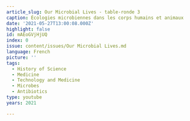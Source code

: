```yaml
---
article_slug: Our Microbial Lives - table-ronde 3
caption: Écologies microbiennes dans les corps humains et animaux
date: '2021-05-27T13:00:08.000Z'
highlight: false
id: mAEoGVjHjUQ
index: 0
issue: content/issues/Our Microbial Lives.md
language: French
picture: ''
tags:
  - History of Science
  - Medicine
  - Technology and Medicine
  - Microbes
  - Antibiotics
type: youtube
years: 2021

---
```

